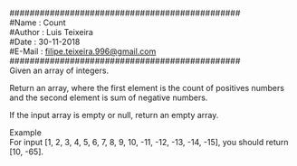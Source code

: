 ##############################################  
#Name   : Count  
#Author : Luis Teixeira  
#Date   : 30-11-2018  
#E-Mail : filipe.teixeira.996@gmail.com  
##############################################  
Given an array of integers.  
  
Return an array, where the first element is the count of positives numbers and the second element is sum of negative numbers.  
  
If the input array is empty or null, return an empty array.  
  
Example  
For input [1, 2, 3, 4, 5, 6, 7, 8, 9, 10, -11, -12, -13, -14, -15], you should return [10, -65].  